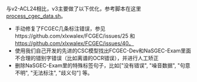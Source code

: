 与v2-ACL24相比，v3主要做了以下优化，参考脚本在这里[process_cgec_data.sh](process_cgec_data.sh)。
- 手动修复了FCGEC几条标注错误，参见https://github.com/xlxwalex/FCGEC/issues/25 和 https://github.com/xlxwalex/FCGEC/issues/40。
- 使用我们自己开发的先进的CSC模型找出FCGEC-Dev和NaSGEC-Exam里面不合理的错别字错误（比如离谱的OCR错误），并进行人工矫正
- 删除NaSGEC-Exam里的特殊标签句子，比如["没有错误", "噪音数据", "句意不明", "无法标注", "歧义句"] 等。